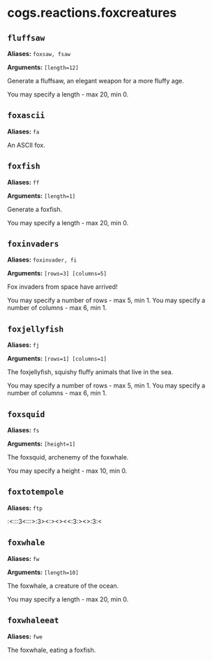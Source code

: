 # cogs.reactions.foxcreatures

## `fluffsaw`

**Aliases:** `foxsaw, fsaw`

**Arguments:** `[length=12]`

Generate a fluffsaw, an elegant weapon for a more fluffy age.

You may specify a length - max 20, min 0.

## `foxascii`

**Aliases:** `fa`

An ASCII fox.

## `foxfish`

**Aliases:** `ff`

**Arguments:** `[length=1]`

Generate a foxfish.

You may specify a length - max 20, min 0.

## `foxinvaders`

**Aliases:** `foxinvader, fi`

**Arguments:** `[rows=3] [columns=5]`

Fox invaders from space have arrived!

You may specify a number of rows - max 5, min 1.
You may specify a number of columns - max 6, min 1.

## `foxjellyfish`

**Aliases:** `fj`

**Arguments:** `[rows=1] [columns=1]`

The foxjellyfish, squishy fluffy animals that live in the sea.

You may specify a number of rows - max 5, min 1.
You may specify a number of columns - max 6, min 1.

## `foxsquid`

**Aliases:** `fs`

**Arguments:** `[height=1]`

The foxsquid, archenemy of the foxwhale.

You may specify a height - max 10, min 0.

## `foxtotempole`

**Aliases:** `ftp`

:<:::3<:::>:3><:><><<:3:><>:3:<

## `foxwhale`

**Aliases:** `fw`

**Arguments:** `[length=10]`

The foxwhale, a creature of the ocean.

You may specify a length - max 20, min 0.

## `foxwhaleeat`

**Aliases:** `fwe`

The foxwhale, eating a foxfish.